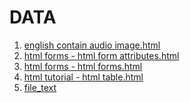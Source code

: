 # DATA
1. [english contain audio image.html](https://atu8020.github.io/try_make_a_web/english%20contain%20audio%20image.html)
2. [html forms - html form attributes.html](https://atu8020.github.io/try_make_a_web/html%20forms%20-%20html%20form%20attributes.html)
3. [html forms - html forms.html](https://atu8020.github.io/try_make_a_web/html%20forms%20-%20html%20forms.html)
4. [html tutorial - html table.html](https://atu8020.github.io/try_make_a_web/html%20tutorial%20-%20html%20table.html)
5. [file_text](https://atu8020.github.io/try_make_a_web/noname%20(Jul%2014%2C%202021%2C%20Wed%2C%2017-45)%20(Q%26A).txt)
